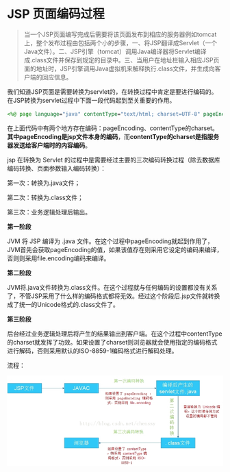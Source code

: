 # JSP 页面编码过程

> 当一个JSP页面编写完成后需要将该页面发布到相应的服务器例如tomcat上，整个发布过程由包括两个小的步骤，一、将JSP翻译成Servlet（一个Java文件）。二、JSP引擎（tomcat）调用Java编译器将Servlet编译成.class文件并保存到规定的目录中。三、当用户在地址栏输入相应JSP页面的地址时，JSP引擎调用Java虚拟机来解释执行.class文件，并生成向客户端的回应信息。

我们知道JSP页面是需要转换为servlet的，在转换过程中肯定是要进行编码的。在JSP转换为servlet过程中下面一段代码起到至关重要的作用。

~~~jsp
<%@ page language="java" contentType="text/html; charset=UTF-8" pageEncoding="UTF-8" %>
~~~

在上面代码中有两个地方存在编码：pageEncoding、contentType的charset。**其中pageEncoding是jsp文件本身的编码**，而**contentType的charset是指服务器发送给客户端时的内容编码**。

jsp 在转换为 Servlet 的过程中是需要经过主要的三次编码转换过程（除去数据库编码转换、页面参数输入编码转换）：

第一次：转换为.java文件；

第二次：转换为.class文件；

第三次：业务逻辑处理后输出。

**第一阶段**

JVM 将 JSP 编译为 .java 文件。在这个过程中pageEncoding就起到作用了，JVM首先会获取pageEncoding的值，如果该值存在则采用它设定的编码来编译，否则则采用file.encoding编码来编译。

**第二阶段**

JVM将.java文件转换为.class文件。在这个过程就与任何编码的设置都没有关系了，不管JSP采用了什么样的编码格式都将无效。经过这个阶段后.jsp文件就转换成了统一的Unicode格式的.class文件了。

**第三阶段**

后台经过业务逻辑处理后将产生的结果输出到客户端。在这个过程中contentType的charset就发挥了功效。如果设置了charset则浏览器就会使用指定的编码格式进行解码，否则采用默认的ISO-8859-1编码格式进行解码处理。

流程：

![20150121090646627](img/20150121090646627.jpg)